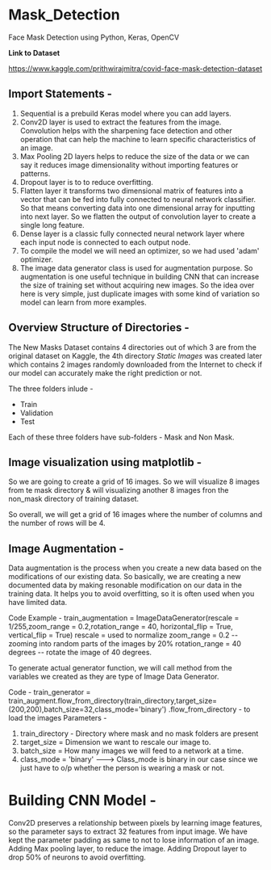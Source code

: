 # Mask_Detection
Face Mask Detection using Python, Keras, OpenCV

__Link to Dataset__

https://www.kaggle.com/prithwirajmitra/covid-face-mask-detection-dataset

## Import Statements -
1. Sequential is a prebuild Keras model where you can add layers.
2. Conv2D layer is used to extract the features from the image. Convolution helps with the sharpening face detection and other operation that can help the machine to learn specific characteristics of an image.
3. Max Pooling 2D layers helps to reduce the size of the data or we can say it reduces image dimensionality without importing features or patterns.
4. Dropout layer is to to reduce overfitting.
5. Flatten layer it transforms two dimensional matrix of features into a vector that can be fed into fully connected to neural network classifier. So that means converting data into one dimensional array for inputting into next layer. So we flatten the output of convolution layer to create a single long feature.
6. Dense layer is a classic fully connected neural network layer where each input node is connected to each output node.
7. To compile the model we will need an optimizer, so we had used 'adam' optimizer.
8. The image data generator class is used for augmentation purpose. So augmentation is one useful technique in building CNN that can increase the size of training set without acquiring new images. So the idea over here is very simple, just duplicate images with some kind of variation so model can learn from more examples.

## Overview Structure of Directories - 
The New Masks Dataset contains 4 directories out of which 3 are from the original dataset on Kaggle, the 4th directory *Static Images* was created later  which contains 2 images randomly downloaded from the Internet to check if our model can accurately make the right prediction or not.

The three folders inlude -
- Train
- Validation
- Test

Each of these three folders have sub-folders - Mask and Non Mask.

## Image visualization using matplotlib - 
So we are going to create a grid of 16 images. So we will visualize 8 images from te mask directory & will visualizing another 8 images fron the non_mask directory of training dataset.

So overall, we will get a grid of 16 images where the number of columns and the number of rows will be 4.

## Image Augmentation - 
Data augmentation is the process when you create a new data based on the modifications of our existing data.
So basically, we are creating a new documented data by making resonable modification on our data in the training data.
It helps you to avoid overfitting, so it is often used when you have limited data.

Code Example - 
train_augmentation = ImageDataGenerator(rescale = 1/255,zoom_range = 0.2,rotation_range = 40, horizontal_flip = True, vertical_flip = True)
rescale = used to normalize 
zoom_range = 0.2 -- zooming into random parts of the images by 20%
rotation_range = 40 degrees -- rotate the image of 40 degrees.

To generate actual generator function, we will call method from the variables we created as they are type of Image Data Generator.

Code - 
train_generator = train_augment.flow_from_directory(train_directory,target_size=(200,200),batch_size=32,class_mode='binary')
.flow_from_directory - to load the images
Parameters - 
1) train_directory - Directory where mask and no mask folders are present
2) target_size = Dimension we want to rescale our image to.
3) batch_size = How many images we will feed to a network at a time.
4) class_mode = 'binary' ---> Class_mode is binary in our case since we just have to o/p whether the person is wearing a mask or not.

# Building CNN Model - 
Conv2D preserves a relationship between pixels by learning image features, so the parameter says to extract 32 features from input image.
We have kept the parameter padding as same to not to lose information of an image.
Adding Max pooling layer, to reduce the image.
Adding Dropout layer to drop 50% of neurons to avoid overfitting.


